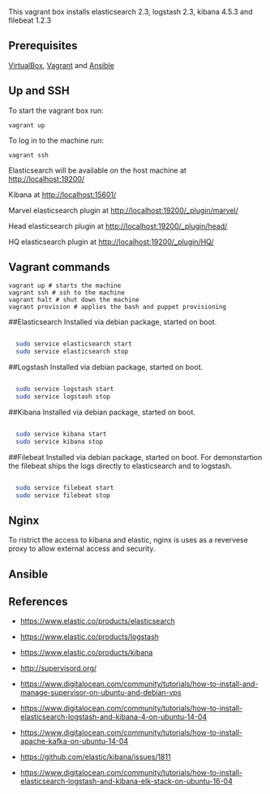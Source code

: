 This vagrant box installs elasticsearch 2.3, logstash 2.3, kibana 4.5.3 and filebeat 1.2.3

## Prerequisites

[VirtualBox](https://www.virtualbox.org/), [Vagrant](http://www.vagrantup.com/) and [Ansible](https://www.ansible.com/) 

## Up and SSH

To start the vagrant box run:

    vagrant up

To log in to the machine run:

    vagrant ssh

Elasticsearch will be available on the host machine at [http://localhost:19200/](http://localhost:19200/) 

Kibana at [http://localhost:15601/](http://localhost:15601/)

Marvel elasticsearch plugin at [http://localhost:19200/_plugin/marvel/](http://localhost:19200/_plugin/marvel/)

Head elasticsearch plugin at [http://localhost:19200/_plugin/head/](http://localhost:19200/_plugin/head/)

HQ elasticsearch plugin at [http://localhost:19200/_plugin/HQ/](http://localhost:19200/_plugin/HQ/)


## Vagrant commands


```
vagrant up # starts the machine
vagrant ssh # ssh to the machine
vagrant halt # shut down the machine
vagrant provision # applies the bash and puppet provisioning

```

##Elasticsearch
Installed via debian package, started on boot.

```bash

  sudo service elasticsearch start
  sudo service elasticsearch stop

```


##Logstash
Installed via debian package, started on boot.

```bash

  sudo service logstash start
  sudo service logstash stop

```

##Kibana 
Installed via debian package, started on boot.

```bash

  sudo service kibana start
  sudo service kibana stop

```

##Filebeat 
Installed via debian package, started on boot.
For demonstartion the filebeat ships the logs directly to elasticsearch and to logstash.


```bash

  sudo service filebeat start
  sudo service filebeat stop

```


## Nginx
To ristrict the access to kibana and elastic, nginx is uses as a revervese proxy to allow external access and security.
 
## Ansible

## References
- https://www.elastic.co/products/elasticsearch
- https://www.elastic.co/products/logstash
- https://www.elastic.co/products/kibana

- http://supervisord.org/


- https://www.digitalocean.com/community/tutorials/how-to-install-and-manage-supervisor-on-ubuntu-and-debian-vps
- https://www.digitalocean.com/community/tutorials/how-to-install-elasticsearch-logstash-and-kibana-4-on-ubuntu-14-04
- https://www.digitalocean.com/community/tutorials/how-to-install-apache-kafka-on-ubuntu-14-04

- https://github.com/elastic/kibana/issues/1811
- https://www.digitalocean.com/community/tutorials/how-to-install-elasticsearch-logstash-and-kibana-elk-stack-on-ubuntu-16-04
